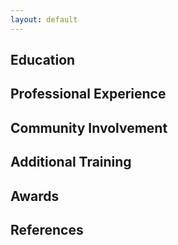 ```yaml
---
layout: default
---
```


<h2> Education </h2>

<h2> Professional Experience </h2>

<h2> Community Involvement </h2>

<h2> Additional Training </h2>

<h2> Awards </h2>

<h2> References </h2>
